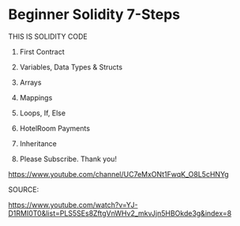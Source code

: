 # Beginner Solidity 7-Steps

THIS IS SOLIDITY CODE

1. First Contract

2. Variables, Data Types & Structs

3. Arrays

4. Mappings
 
5. Loops, If, Else

6. HotelRoom Payments
 
7. Inheritance

8. Please Subscribe. Thank you!

https://www.youtube.com/channel/UC7eMxONt1FwqK_O8L5cHNYg


SOURCE:

https://www.youtube.com/watch?v=YJ-D1RMI0T0&list=PLS5SEs8ZftgVnWHv2_mkvJjn5HBOkde3g&index=8
